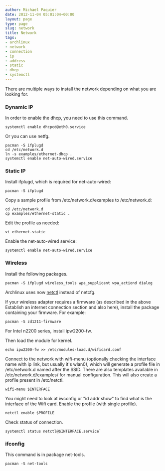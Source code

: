 ```yaml
---
author: Michael Paquier
date: 2012-11-04 05:01:04+00:00
layout: page
type: page
slug: network
title: Network
tags:
- archlinux
- network
- connection
- ip
- address
- static
- dhcp
- systemctl
---
```

There are multiple ways to install the network depending on what you are
looking for.

### Dynamic IP

In order to enable the dhcp, you need to use this command.

    systemctl enable dhcpcd@eth0.service

Or you can use netfg.

    pacman -S ifplugd
    cd /etc/network.d
    ln -s examples/ethernet-dhcp .
    systemctl enable net-auto-wired.service

### Static IP

Install ifplugd, which is required for net-auto-wired:

    pacman -S ifplugd

Copy a sample profile from /etc/network.d/examples to /etc/network.d:

    cd /etc/network.d
    cp examples/ethernet-static .

Edit the profile as needed:

    vi ethernet-static

Enable the net-auto-wired service:

    systemctl enable net-auto-wired.service

### Wireless

Install the following packages.

    pacman -S ifplugd wireless_tools wpa_supplicant wpa_actiond dialog

Archlinux uses now [netctl](https://wiki.archlinux.org/index.php/Netctl)
instead of netcfg.

If your wireless adapter requires a firmware (as described in the above
Establish an internet connection section and also here), install the
package containing your firmware. For example:

    pacman -S zd1211-firmware

For Intel n2200 series, install ipw2200-fw.

Then load the module for kernel.

    echo ipw2200-fw >> /etc/modules-load.d/wificard.conf

Connect to the network with wifi-menu (optionally checking the interface
name with ip link, but usually it's wlan0), which will generate a profile
file in /etc/network.d named after the SSID. There are also templates
available in /etc/network.d/examples/ for manual configuration. This will
also create a profile present in /etc/netctl.

    wifi-menu $INTERFACE

You might need to look at iwconfig or "id addr show" to find what is the
interface of the Wifi card. Enable the profile (with single profile).

    netctl enable $PROFILE

Check status of connection.

    systemctl status netctl@$INTERFACE.service`

### ifconfig

This command is in package net-tools.

    pacman -S net-tools
